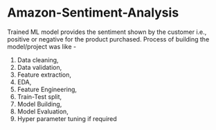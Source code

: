 # Amazon-Sentiment-Analysis
Trained ML model provides the sentiment shown by the customer i.e., positive or negative for the product purchased.
Process of building the model/project was like - 
1. Data cleaning, 
2. Data validation, 
3. Feature extraction, 
4. EDA, 
5. Feature Engineering, 
6. Train-Test split, 
7. Model Building, 
8. Model Evaluation, 
9. Hyper parameter tuning if required
